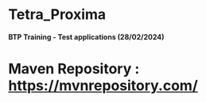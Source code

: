 # Tetra_Proxima

#### BTP Training - Test applications (28/02/2024)
# Maven Repository : https://mvnrepository.com/
